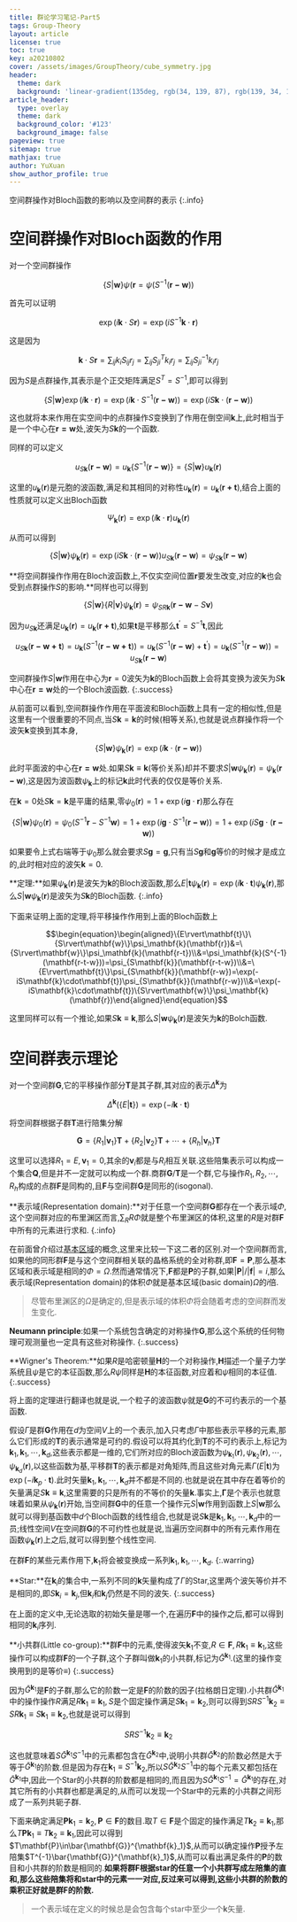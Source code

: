 ```yaml
---
title: 群论学习笔记-Part5
tags: Group-Theory
layout: article
license: true
toc: true
key: a20210802
cover: /assets/images/GroupTheory/cube_symmetry.jpg
header:
  theme: dark
  background: 'linear-gradient(135deg, rgb(34, 139, 87), rgb(139, 34, 139))'
article_header:
  type: overlay
  theme: dark
  background_color: '#123'
  background_image: false
pageview: true
sitemap: true
mathjax: true
author: YuXuan
show_author_profile: true
---
```

空间群操作对Bloch函数的影响以及空间群的表示
{:.info}
<!--more-->
# 空间群操作对Bloch函数的作用
对一个空间群操作

$$\{S\rvert\mathbf{w}\}\psi(\mathbf{r}=\psi(S^{-1}(\mathbf{r-w}))$$

首先可以证明

$$\exp(i\mathbf{k}\cdot S\mathbf{r})=\exp(iS^{-1}\mathbf{k}\cdot\mathbf{r})$$

这是因为

$$\mathbf{k}\cdot S\mathbf{r}=\sum_{ij}k_iS_{ij}r_j=\sum_{ij}S^T_{ji}k_ir_j=\sum_{ij}S^{-1}_{ji}k_ir_j$$

因为$S$是点群操作,其表示是个正交矩阵满足$S^T=S^{-1}$,即可以得到

$$\{S\rvert\mathbf{w}\}\exp(i\mathbf{k}\cdot\mathbf{r})=\exp(i\mathbf{k}\cdot S^{-1}(\mathbf{r-w}))=\exp(iS\mathbf{k}\cdot(\mathbf{r-w}))$$

这也就将本来作用在实空间中的点群操作$S$变换到了作用在倒空间$\mathbf{k}$上,此时相当于是一个中心在$\mathbf{r=w}$处,波矢为$S\mathbf{k}$的一个函数.

同样的可以定义

$$u_{S\mathbf{k}}(\mathbf{r-w})=u_\mathbf{k}\{S^{-1}(\mathbf{r-w})\}=\{S\rvert\mathbf{w}\}u_\mathbf{k}(\mathbf{r})$$

这里的$u_\mathbf{k}(\mathbf{r})$是元胞的波函数,满足和其相同的对称性$u_\mathbf{k}(\mathbf{r})=u_\mathbf{k}(\mathbf{r+t})$,结合上面的性质就可以定义出Bloch函数

$$\Psi_\mathbf{k}(\mathbf{r})=\exp(i\mathbf{k}\cdot\mathbf{r})u_\mathbf{k}(\mathbf{r})$$

从而可以得到

$$\{S\rvert\mathbf{w}\}\psi_\mathbf{k}(\mathbf{r})=\exp(iS\mathbf{k}\cdot(\mathbf{r-w}))u_{S\mathbf{k}}(\mathbf{r-w})=\psi_{S\mathbf{k}}(\mathbf{r-w})$$

**将空间群操作作用在Bloch波函数上,不仅实空间位置$\mathbf{r}$要发生改变,对应的$\mathbf{k}$也会受到点群操作$S$的影响.**同样也可以得到

$$\{S\rvert\mathbf{w}\}\{R\rvert\mathbf{v}\}\psi_\mathbf{k}(\mathbf{r})=\psi_{SR\mathbf{k}}(\mathbf{r-w}-S\mathbf{v})$$

因为$u_{S\mathbf{k}}$还满足$u_\mathbf{k}(\mathbf{r})=u_\mathbf{k}(\mathbf{r+t})$,如果$\mathbf{t}$是平移那么$\mathbf{t}^{'}=S^{-1}\mathbf{t}$,因此

$$u_{S\mathbf{k}}(\mathbf{r-w+t})=u_\mathbf{k}(S^{-1}(\mathbf{r-w+t}))=u_\mathbf{k}(S^{-1}(\mathbf{r-w})+\mathbf{t}^{'})=u_\mathbf{k}(S^{-1}(\mathbf{r-w}))=u_{S\mathbf{k}}(\mathbf{r-w})$$

空间群操作${S\rvert\mathbf{w}}$作用在中心为$\mathbf{r}=0$波矢为$\mathbf{k}$的Bloch函数上会将其变换为波矢为$S\mathbf{k}$中心在$\mathbf{r=w}$处的一个Bloch波函数.
{:.success}

从前面可以看到,空间群操作作用在平面波和Bloch函数上具有一定的相似性,但是这里有一个很重要的不同点,当$S\mathbf{k}=\mathbf{k}$的时候(相等关系),也就是说点群操作将一个波矢$\mathbf{k}$变换到其本身,

$$\{S\rvert\mathbf{w}\}\psi_\mathbf{k}(\mathbf{r})=\exp(i\mathbf{k}\cdot(\mathbf{r-w}))$$

此时平面波的中心在$\mathbf{r=w}$处.如果$S\mathbf{k}\equiv\mathbf{k}$(等价关系)却并不要求${S\rvert\mathbf{w}}\psi_\mathbf{k}(\mathbf{r})=\psi_\mathbf{k}(\mathbf{r-w})$,这是因为波函数$\psi_\mathbf{k}$上的标记$\mathbf{k}$此时代表的仅仅是等价关系.

在$\mathbf{k}=0$处$S\mathbf{k}=\mathbf{k}$是平庸的结果,零$\psi_0(\mathbf{r})=1+\exp(i\mathbf{g}\cdot\mathbf{r})$那么存在

$$\{S\rvert\mathbf{w}\}\psi_0(\mathbf{r})=\psi_0(S^{-1}\mathbf{r}-S^{-1}\mathbf{w})=1+\exp(i\mathbf{g}\cdot S^{-1}(\mathbf{r-w}))=1+\exp(iS\mathbf{g}\cdot(\mathbf{r-w}))$$

如果要令上式右端等于$\psi_0$那么就会要求$S\mathbf{g}=\mathbf{g}$,只有当$S\mathbf{g}$和$\mathbf{g}$等价的时候才是成立的,此时相对应的波矢$\mathbf{k}=0$.

**定理:**如果$\psi_\mathbf{k}(\mathbf{r})$是波矢为$\mathbf{k}$的Bloch波函数,那么${E\rvert\mathbf{t}}\psi_\mathbf{k}(\mathbf{r})=\exp(i\mathbf{k}\cdot\mathbf{t})\psi_\mathbf{k}(\mathbf{r})$,那么${S\rvert\mathbf{w}}\psi_\mathbf{k}(\mathbf{r})$是波矢为$S\mathbf{k}$的Bloch函数.
{:.info}

下面来证明上面的定理,将平移操作作用到上面的Bloch函数上

$$\begin{equation}\begin{aligned}\{E\rvert\mathbf{t}\}\{S\rvert\mathbf{w}\}\psi_\mathbf{k}(\mathbf{r})&=\{S\rvert\mathbf{w}\}\psi_\mathbf{k}(\mathbf{r-t})\\&=\psi_\mathbf{k}(S^{-1}(\mathbf{r-t-w}))=\psi_{S\mathbf{k}}(\mathbf{r-t-w})\\&=\{E\rvert\mathbf{t}\}\psi_{S\mathbf{k}}(\mathbf{r-w})=\exp(-iS\mathbf{k}\cdot\mathbf{t})\psi_{S\mathbf{k}}(\mathbf{r-w})\\&=\exp(-iS\mathbf{k}\cdot\mathbf{t})\{S\rvert\mathbf{w}\}\psi_\mathbf{k}(\mathbf{r})\end{aligned}\end{equation}$$

这里同样可以有一个推论,如果$S\mathbf{k}\equiv\mathbf{k}$,那么${S\rvert\mathbf{w}}\psi_\mathbf{k}(\mathbf{r})$是波矢为$\mathbf{k}$的Bolch函数.

# 空间群表示理论
对一个空间群$\mathbf{G}$,它的平移操作部分$\mathbf{T}$是其子群,其对应的表示$\Delta^\mathbf{k}$为

$$\Delta^\mathbf{k}(\{E\rvert\mathbf{t}\})=\exp(-i\mathbf{k}\cdot\mathbf{t})$$

将空间群根据子群$\mathbf{T}$进行陪集分解

$$\mathbf{G}=\{R_1\rvert\mathbf{v}_1\}\mathbf{T}+\{R_2\rvert\mathbf{v}_2\}\mathbf{T}+\cdots+\{R_h\rvert\mathbf{v}_h\}\mathbf{T}$$

这里可以选择$R_1=E,\mathbf{v}_1=0$,其余的$\mathbf{v}_i$都是与$R_i$相互关联.这些陪集表示可以构成一个集合$\mathbf{Q}$,但是并不一定就可以构成一个群.商群$\mathbf{G}/\mathbf{T}$是一个群,它与操作$R_1,R_2,\cdots,R_h$构成的点群$\mathbf{F}$是同构的,且$\mathbf{F}$与空间群$\mathbf{G}$是同形的(isogonal).

**表示域(Representation domain):**对于任意一个空间群$\mathbf{G}$都存在一个表示域$\Phi$,这个空间群对应的布里渊区而言,$\sum_RR\Phi$就是整个布里渊区的体积,这里的$R$是对群$\mathbf{F}$中所有的元素进行求和.
{.:info}

在前面曾介绍过[基本区域](https://yxli8023.github.io/2021/08/01/GroupNote3.html)的概念,这里来比较一下这二者的区别.对一个空间群而言,如果他的同形群$\mathbf{F}$是与这个空间群相关联的晶格系统的全对称群,即$\mathbf{F}=\mathbf{P}$,那么基本区域和表示域是相同的$\Phi=\Omega$.然而通常情况下,$\mathbf{F}$都是$\mathbf{P}$的子群,如果$\rvert\mathbf{P}\rvert/\rvert\mathbf{f}\rvert=i$,那么表示域(Representation domain)的体积$\Phi$就是基本区域(basic domain)$\Omega$的$i$倍.

> 尽管布里渊区的$\Omega$是确定的,但是表示域的体积$\Phi$将会随着考虑的空间群而发生变化.

**Neumann principle**:如果一个系统包含确定的对称操作$\mathbf{G}$,那么这个系统的任何物理可观测量也一定具有这些对称操作.
{:.success}

**Wigner's Theorem:**如果$R$是哈密顿量$\mathbf{H}$的一个对称操作,$\mathbf{H}$描述一个量子力学系统且$\psi$是它的本征函数,那么$R\psi$同样是$\mathbf{H}$的本征函数,对应着和$\psi$相同的本征值.
{:.success}

将上面的定理进行翻译也就是说,一个粒子的波函数$\psi$就是$\mathbf{G}$的不可约表示的一个基函数.

假设$\Gamma$是群$\mathbf{G}$作用在$d$为空间$V$上的一个表示,加入只考虑$\Gamma$中那些表示平移的元素,那么它们形成的$\mathbf{T}$的表示通常是可约的.假设可以将其约化到$\mathbf{T}$的不可约表示上,标记为$\mathbf{k}_1,\mathbf{k}_1,\cdots,\mathbf{k}_d$,这些表示都是一维的,它们所对应的Bloch波函数为$\psi_{\mathbf{k}_1}(\mathbf{r}),\psi_{\mathbf{k}_2}(\mathbf{r}),\cdots,\psi_{\mathbf{k}_d}(\mathbf{r})$,以这些函数为基,平移群$\mathbf{T}$的表示都是对角矩阵,而且这些对角元素$\Gamma({E\rvert\mathbf{t}})$为$\exp(-i\mathbf{k}_p\cdot\mathbf{t})$.此时矢量$\mathbf{k}_1,\mathbf{k}_1,\cdots,\mathbf{k}_d$并不都是不同的.也就是说在其中存在着等价的矢量满足$S\mathbf{k}\equiv\mathbf{k}$,这里需要的只是所有的不等价的矢量$\mathbf{k}$.事实上,$\mathbf{\Gamma}$是个表示也就意味着如果从$\psi_\mathbf{k}(\mathbf{r})$开始,当空间群$\mathbf{G}$中的任意一个操作元${S\rvert\mathbf{w}}$作用到函数上${S\rvert\mathbf{w}}$那么就可以得到基函数中$d$个Bloch函数的线性组合,也就是说$S\mathbf{k}$是$\mathbf{k}_1,\mathbf{k}_1,\cdots,\mathbf{k}_d$中的一员;线性空间$V$在空间群$\mathbf{G}$的不可约性也就是说,当遍历空间群中的所有元素作用在函数$\psi_\mathbf{k}(\mathbf{r})$上之后,就可以得到整个线性空间.

在群$\mathbf{F}$的某些元素作用下,$\mathbf{k}_1$将会被变换成一系列$\mathbf{k}_1,\mathbf{k}_1,\cdots,\mathbf{k}_d$.
{:.warring}

**Star:**在$\mathbf{k}_i$的集合中,一系列不同的$\mathbf{k}$矢量构成了$\Gamma$的Star,这里两个波矢等价并不是相同的,即$S\mathbf{k}_i=\mathbf{k}_j$,但$\mathbf{k}_i$和$\mathbf{k}_j$仍然是不同的波矢.
{:.success}

在上面的定义中,无论选取的初始矢量是哪一个,在遍历$\mathbf{F}$中的操作之后,都可以得到相同的$\mathbf{k}_i$序列.

**小共群(Little co-group):**群$\mathbf{F}$中的元素,使得波矢$\mathbf{k}_1$不变,$R\in\mathbf{F},R\mathbf{k}_1\equiv\mathbf{k}_1$,这些操作可以构成群$\mathbf{F}$的一个子群,这个子群叫做$\mathbf{k}_1$的小共群,标记为$\bar{G}^{\mathbf{k}_1}$.(这里的操作变换用到的是等价$\equiv$)
{:.success}

因为$\bar{G}^{\mathbf{k}_1}$是$\mathbf{F}$的子群,那么它的阶数一定是$\mathbf{F}$的阶数的因子(拉格朗日定理).小共群$\bar{G}^{\mathbf{k}_1}$中的操作操作$R$满足$R\mathbf{k}_1\equiv\mathbf{k}_1,S$是个固定操作满足$S\mathbf{k}_1=\mathbf{k}_2$,则可以得到$SRS^{-1}\mathbf{k}_2\equiv SR\mathbf{k}_1\equiv S\mathbf{k}_1\equiv\mathbf{k}_2$,也就是说可以得到

$$SRS^{-1}\mathbf{k}_2\equiv\mathbf{k}_2$$

这也就意味着$S\bar{G}^{\mathbf{k}_1}S^{-1}$中的元素都包含在$\bar{G}^{\mathbf{k}_2}$中,说明小共群$\bar{G}^{\mathbf{k}_2}$的阶数必然是大于等于$\bar{G}^{\mathbf{k}_1}$的阶数.但是因为存在$\mathbf{k}_1\equiv S^{-1}\mathbf{k}_2$,所以$S\bar{G}^{\mathbf{k}_2}S^{-1}$中的每个元素又都包括在$\bar{G}^{\mathbf{k}_1}$中,因此一个Star的小共群的阶数都是相同的,而且因为$S\bar{G}^{\mathbf{k}_1}S^{-1}=\bar{G}^{\mathbf{k}_1}$的存在,对其它所有的小共群也都是满足的,从而可以发现一个Star中的元素的小共群之间形成了一系列共轭子群.

下面来确定满足$\mathbf{P}\mathbf{k}_1=\mathbf{k}_2,\mathbf{P}\in\mathbf{F}$的数目.取$T\in\mathbf{F}$是个固定的操作满足$T\mathbf{k}_2\equiv\mathbf{k}_1$,那么$T\mathbf{P}\mathbf{k}_1\equiv T\mathbf{k}_2\equiv\mathbf{k}_1$,因此可以得到$T\mathbf{P}\in\bar{\mathbf{G}}^{\mathbf{k}_1}$,从而可以确定操作$\mathbf{P}$授予左陪集$T^{-1}\bar{\mathbf{G}}^{\mathbf{k}_1}$,从而可以看出满足条件的$\mathbf{P}$的数目和小共群的阶数是相同的.**如果将群$\mathbf{F}$根据star的任意一个小共群写成左陪集的直和,那么这些陪集将和star中的元素一一对应,反过来可以得到,这些小共群的阶数的乘积正好就是群$\mathbf{F}$的阶数.**

> 一个表示域在定义的时候总是会包含每个star中至少一个$\mathbf{k}$矢量.